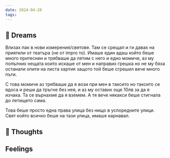 ```yaml
---
date: 2024-04-20
tags:
---
```


## 💭 Dreams
Влизах пак в нови измерения/светове. Там се срещал и ги давах на приятели от театъра (не от impro то). Имаше един адаш който беше много притеснен и трябваше да летим с него и едно момиче, аз му попълних нещата които искаше от мен и направих грешка но не му бяха останали опити на листа хартия защото той беше сгрешил вече много пъти. 

С това момиче аз трябваше да я вози при мен в таксито но таксито се ядоса и реши да тръгне без нея, и аз му оставих още 10лв за да я изчака. Та се върнахме да я вземем. А тя вече някакси беше стигнала до летището сама. 

Това беше просто една права улица без нищо в успоредните улици. Свят който всичко беше на тази улица, имаше карнавал.

## 🤔 Thoughts 

## Feelings 

